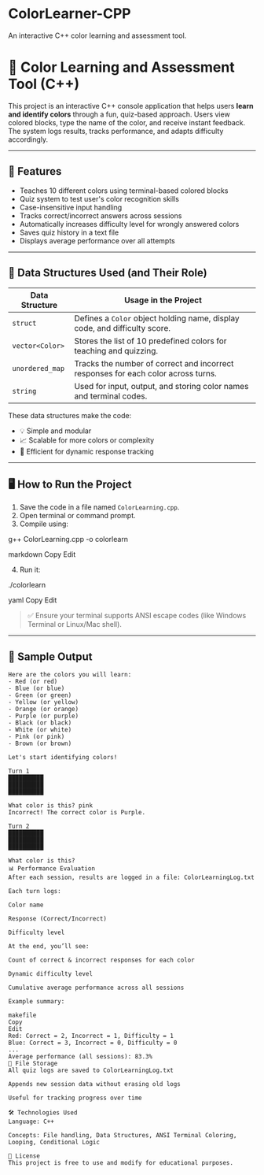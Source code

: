 # ColorLearner-CPP
 An interactive C++ color learning and assessment tool.

# 🎨 Color Learning and Assessment Tool (C++)

This project is an interactive C++ console application that helps users **learn and identify colors** through a fun, quiz-based approach. Users view colored blocks, type the name of the color, and receive instant feedback. The system logs results, tracks performance, and adapts difficulty accordingly.

---

## 🚀 Features

- Teaches 10 different colors using terminal-based colored blocks
- Quiz system to test user's color recognition skills
- Case-insensitive input handling
- Tracks correct/incorrect answers across sessions
- Automatically increases difficulty level for wrongly answered colors
- Saves quiz history in a text file
- Displays average performance over all attempts

---

## 🧠 Data Structures Used (and Their Role)

| Data Structure       | Usage in the Project                                                                 |
|----------------------|----------------------------------------------------------------------------------------|
| `struct`             | Defines a `Color` object holding name, display code, and difficulty score.            |
| `vector<Color>`      | Stores the list of 10 predefined colors for teaching and quizzing.                    |
| `unordered_map`      | Tracks the number of correct and incorrect responses for each color across turns.     |
| `string`             | Used for input, output, and storing color names and terminal codes.                   |

These data structures make the code:
- 💡 Simple and modular
- 📈 Scalable for more colors or complexity
- 🔄 Efficient for dynamic response tracking

---

## 🖥️ How to Run the Project

1. Save the code in a file named `ColorLearning.cpp`.
2. Open terminal or command prompt.
3. Compile using:

g++ ColorLearning.cpp -o colorlearn

markdown
Copy
Edit

4. Run it:

./colorlearn

yaml
Copy
Edit

> ✅ Ensure your terminal supports ANSI escape codes (like Windows Terminal or Linux/Mac shell).

---

## 📸 Sample Output

```text
Here are the colors you will learn:
- Red (or red)
- Blue (or blue)
- Green (or green)
- Yellow (or yellow)
- Orange (or orange)
- Purple (or purple)
- Black (or black)
- White (or white)
- Pink (or pink)
- Brown (or brown)

Let's start identifying colors!

Turn 1
██████████
██████████
██████████

What color is this? pink  
Incorrect! The correct color is Purple.

Turn 2
██████████
██████████
██████████

What color is this?
📊 Performance Evaluation
After each session, results are logged in a file: ColorLearningLog.txt

Each turn logs:

Color name

Response (Correct/Incorrect)

Difficulty level

At the end, you’ll see:

Count of correct & incorrect responses for each color

Dynamic difficulty level

Cumulative average performance across all sessions

Example summary:

makefile
Copy
Edit
Red: Correct = 2, Incorrect = 1, Difficulty = 1  
Blue: Correct = 3, Incorrect = 0, Difficulty = 0  
...
Average performance (all sessions): 83.3%
📁 File Storage
All quiz logs are saved to ColorLearningLog.txt

Appends new session data without erasing old logs

Useful for tracking progress over time

🛠️ Technologies Used
Language: C++

Concepts: File handling, Data Structures, ANSI Terminal Coloring, Looping, Conditional Logic

📜 License
This project is free to use and modify for educational purposes.
